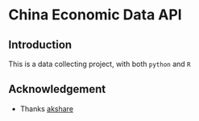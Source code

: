 # China Economic Data API

## Introduction

This is a data collecting project, with both `python` and `R`


## Acknowledgement

* Thanks [akshare](https://github.com/jindaxiang/akshare/)